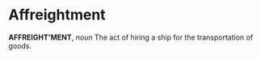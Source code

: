 # Affreightment

**AFFREIGHT'MENT**, _noun_ The act of hiring a ship for the transportation of goods.